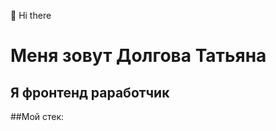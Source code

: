 👋 Hi there
# Меня зовут Долгова Татьяна 
## Я фронтенд раработчик
##Мой стек:


<!---
TatyanaDolgova/TatyanaDolgova is a ✨ special ✨ repository because its `README.md` (this file) appears on your GitHub profile.
You can click the Preview link to take a look at your changes.
--->
